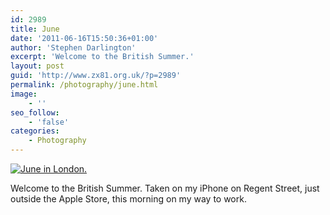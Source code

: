 ```yaml
---
id: 2989
title: June
date: '2011-06-16T15:50:36+01:00'
author: 'Stephen Darlington'
excerpt: 'Welcome to the British Summer.'
layout: post
guid: 'http://www.zx81.org.uk/?p=2989'
permalink: /photography/june.html
image:
    - ''
seo_follow:
    - 'false'
categories:
    - Photography
---
```


[![June in London.](https://i0.wp.com/farm4.static.flickr.com/3003/5839357578_431a77270e.jpg?resize=500%2C500)](http://www.flickr.com/photos/stephendarlington/5839357578/ "June in London. by stephendarlington, on Flickr")

Welcome to the British Summer. Taken on my iPhone on Regent Street, just outside the Apple Store, this morning on my way to work.